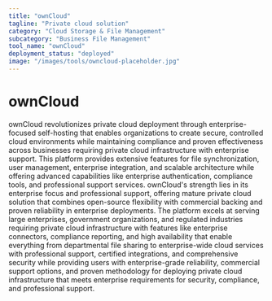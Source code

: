 ```yaml
---
title: "ownCloud"
tagline: "Private cloud solution"
category: "Cloud Storage & File Management"
subcategory: "Business File Management"
tool_name: "ownCloud"
deployment_status: "deployed"
image: "/images/tools/owncloud-placeholder.jpg"
---
```


# ownCloud

ownCloud revolutionizes private cloud deployment through enterprise-focused self-hosting that enables organizations to create secure, controlled cloud environments while maintaining compliance and proven effectiveness across businesses requiring private cloud infrastructure with enterprise support. This platform provides extensive features for file synchronization, user management, enterprise integration, and scalable architecture while offering advanced capabilities like enterprise authentication, compliance tools, and professional support services. ownCloud's strength lies in its enterprise focus and professional support, offering mature private cloud solution that combines open-source flexibility with commercial backing and proven reliability in enterprise deployments. The platform excels at serving large enterprises, government organizations, and regulated industries requiring private cloud infrastructure with features like enterprise connectors, compliance reporting, and high availability that enable everything from departmental file sharing to enterprise-wide cloud services with professional support, certified integrations, and comprehensive security while providing users with enterprise-grade reliability, commercial support options, and proven methodology for deploying private cloud infrastructure that meets enterprise requirements for security, compliance, and professional support.